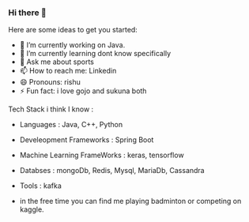 ### Hi there 👋

<!--
**ramantayal12/ramantayal12** is a ✨ _special_ ✨ repository because its `README.md` (this file) appears on your GitHub profile.
-->
Here are some ideas to get you started:

- 🔭 I’m currently working on Java.
- 🌱 I’m currently learning dont know specifically
- 💬 Ask me about sports
- 📫 How to reach me: Linkedin
- 😄 Pronouns: rishu
- ⚡ Fun fact: i love gojo and sukuna both 

Tech Stack i think I know : 

- Languages : Java, C++, Python
- Develeopment Frameworks : Spring Boot
- Machine Learning FrameWorks : keras, tensorflow
- Databses : mongoDb, Redis, Mysql, MariaDb, Cassandra
- Tools : kafka

- in the free time you can find me playing badminton or competing on kaggle.
